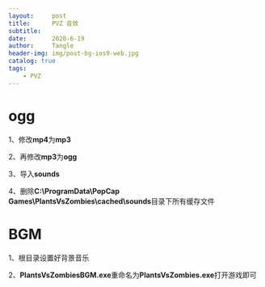 ```yaml
---
layout:     post
title:      PVZ 音效
subtitle:   
date:       2020-6-19
author:     Tangle
header-img: img/post-bg-ios9-web.jpg
catalog: true
tags:
    - PVZ
---
```


# ogg

1、修改**mp4**为**mp3**

2、再修改**mp3**为**ogg**

3、导入**sounds**

4、删除**C:\ProgramData\PopCap Games\PlantsVsZombies\cached\sounds**目录下所有缓存文件

# BGM

1、根目录设置好背景音乐

2、**PlantsVsZombiesBGM.exe**重命名为**PlantsVsZombies.exe**打开游戏即可
